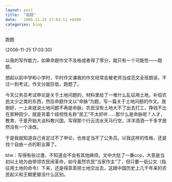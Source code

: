 ```yaml
---
layout: post
title:  "跑题"
date:   2006-11-25 17:03:11 +0300
categories: blog
---
```

跑题

 (2006-11-25 17:03:30)

以我的写作能力，如果命题作文不及格或者得了零分，就只有一个可能性——跑题。

想起以前中学和小学时，平时作文课我的作文经常会被老师当成范文全班朗读，不过一到考试，作文分就巨低，跑题了。

今天公务员考试申论是关于土地问题的，材料里给了一堆什么乱征用土地，补偿农民太少之类的东西，然后命题作文以“命脉”为题，写一篇关于土地问题的作文。我倒好，一上来就说土地问题不再是命脉，农民没有土地大不了出去打工，挣钱不比在家种田少，就是背着个歧视性名称“民工”不太好听……那什么是命脉呢？人才，教育，于是开始大谈科教兴国，写得那个行云流水天马行空，洋洋洒洒一千多字居然没有一个涂改。

于是我就知道自己肯定过不了申论，也肯定当不了公务员。以我这样的性格，还是找个自由一点的职业算了。

btw：写得有些过激，不知道会不会有其他麻烦。文中大批了一番ccp，大意是当初以土地为由带领农民闹革命，如今虽然农民“当家作主”了，但只要一纸公文（指征用土地的命令）下来，还是得乖乖把土地交出去，这跟中国历史上几千年来的农民起义和王朝更替没什么区别。
